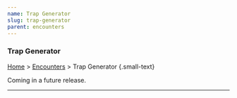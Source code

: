 ```yaml
---
name: Trap Generator
slug: trap-generator
parent: encounters
---
```

### Trap Generator
[Home](dm-operations-center) > [Encounters](encounters-menu) > Trap Generator {.small-text}

Coming in a future release.

<hr/>
